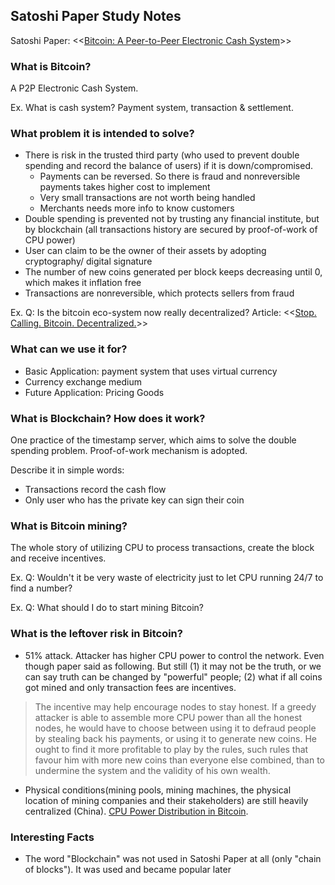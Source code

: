 ## Satoshi Paper Study Notes

Satoshi Paper: <<[Bitcoin: A Peer-to-Peer Electronic Cash System](https://github.com/bitcoinbook/shatoshi-paper "Bitcoin: A Peer-to-Peer Electronic Cash System")>>

### What is Bitcoin?
A P2P Electronic Cash System.

Ex. What is cash system? Payment system, transaction & settlement.

### What problem it is intended to solve?
* There is risk in the trusted third party (who used to prevent double spending and record the balance of users) if it is down/compromised.
    - Payments can be reversed. So there is fraud and nonreversible payments takes higher cost to implement
    - Very small transactions are not worth being handled
    - Merchants needs more info to know customers
* Double spending is prevented not by trusting any financial institute, but by blockchain (all transactions history are secured by proof-of-work of CPU power)
* User can claim to be the owner of their assets by adopting cryptography/ digital signature
* The number of new coins generated per block keeps decreasing until 0, which makes it inflation free
* Transactions are nonreversible, which protects sellers from fraud

Ex. Q: Is the bitcoin eco-system now really decentralized?
Article: <<[Stop. Calling. Bitcoin. Decentralized.](https://medium.com/@homakov/stop-calling-bitcoin-decentralized-cb703d69dc27 "Stop. Calling. Bitcoin. Decentralized.")>>

### What can we use it for?
* Basic Application: payment system that uses virtual currency
* Currency exchange medium
* Future Application: Pricing Goods

### What is Blockchain? How does it work?
One practice of the timestamp server, which aims to solve the double spending problem. Proof-of-work mechanism is adopted. 

Describe it in simple words: 
* Transactions record the cash flow
* Only user who has the private key can sign their coin

### What is Bitcoin mining?
The whole story of utilizing CPU to process transactions, create the block and receive incentives.

Ex. Q: Wouldn't it be very waste of electricity just to let CPU running 24/7 to find a number?

Ex. Q: What should I do to start mining Bitcoin?

### What is the leftover risk in Bitcoin?
* 51% attack. Attacker has higher CPU power to control the network. Even though paper said as following. But still (1) it may not be the truth, or we can say truth can be changed by "powerful" people; (2) what if all coins got mined and only transaction fees are incentives.
> The incentive may help encourage nodes to stay honest. If a greedy attacker is able to assemble more CPU power than all the honest nodes, he would have to choose between using it to defraud people by stealing back his payments, or using it to generate new coins. He ought to find it more profitable to play by the rules, such rules that favour him with more new coins than everyone else combined, than to undermine the system and the validity of his own wealth.

* Physical conditions(mining pools, mining machines, the physical location of mining companies and their stakeholders) are still heavily centralized (China). [CPU Power Distribution in Bitcoin](https://blockchain.info/pools "CPU Power Distribution in Bitcoin").

### Interesting Facts
* The word "Blockchain" was not used in Satoshi Paper at all (only "chain of blocks"). It was used and became popular later
